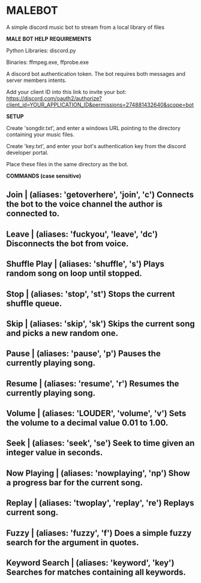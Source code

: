 # MALEBOT
A simple discord music bot to stream from a local library of files


__MALE BOT HELP__
__REQUIREMENTS__

Python Libraries: discord.py

Binaries: ffmpeg.exe, ffprobe.exe

A discord bot authentication token. The bot requires both messages and server members intents.

Add your client ID into this link to invite your bot: https://discord.com/oauth2/authorize?client_id=YOUR_APPLICATION_ID&permissions=274881432640&scope=bot


__SETUP__

Create 'songdir.txt', and enter a windows URL pointing to the directory containing your music files.

Create 'key.txt', and enter your bot's authentication key from the discord developer portal.

Place these files in the same directory as the bot.


__COMMANDS (case sensitive)__
        
Join    |    (aliases: 'getoverhere', 'join', 'c')
Connects the bot to the voice channel the author is connected to.
---
Leave    |    (aliases: 'fuckyou', 'leave', 'dc')
Disconnects the bot from voice.
---
Shuffle Play    |    (aliases: 'shuffle', 's')
Plays random song on loop until stopped.
---
Stop    |    (aliases: 'stop', 'st')
Stops the current shuffle queue.
---
Skip    |    (aliases: 'skip', 'sk')
Skips the current song and picks a new random one.
---
Pause    |    (aliases: 'pause', 'p')
Pauses the currently playing song.
---
Resume    |    (aliases: 'resume', 'r')
Resumes the currently playing song.
---
Volume    |    (aliases: 'LOUDER', 'volume', 'v')
Sets the volume to a decimal value 0.01 to 1.00.
---
Seek    |    (aliases: 'seek', 'se')
Seek to time given an integer value in seconds.
---
Now Playing    |    (aliases: 'nowplaying', 'np')
Show a progress bar for the current song.
---
Replay    |    (aliases: 'twoplay', 'replay', 're')
Replays current song.
---
Fuzzy    |    (aliases: 'fuzzy', 'f')
Does a simple fuzzy search for the argument in quotes.
---
Keyword Search    |    (aliases: 'keyword', 'key')
Searches for matches containing all keywords.
---
